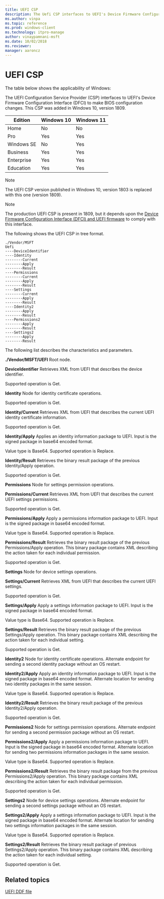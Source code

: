 ```yaml
---
title: UEFI CSP
description: The Uefi CSP interfaces to UEFI's Device Firmware Configuration Interface (DFCI) to make BIOS configuration changes.
ms.author: vinpa
ms.topic: reference
ms.prod: windows-client
ms.technology: itpro-manage
author: vinaypamnani-msft
ms.date: 10/02/2018
ms.reviewer:
manager: aaroncz
---
```


# UEFI CSP

The table below shows the applicability of Windows:

The UEFI Configuration Service Provider (CSP) interfaces to UEFI's Device Firmware Configuration Interface (DFCI) to make BIOS configuration changes. This CSP was added in Windows 10, version 1809.

|Edition|Windows 10|Windows 11|
|--- |--- |--- |
|Home|No|No|
|Pro|Yes|Yes|
|Windows SE|No|Yes|
|Business|Yes|Yes|
|Enterprise|Yes|Yes|
|Education|Yes|Yes|


> [!NOTE]
> The UEFI CSP version published in Windows 10, version 1803 is replaced with this one (version 1809).

> [!NOTE]
> The production UEFI CSP is present in 1809, but it depends upon the [Device Firmware Configuration Interface (DFCI) and UEFI firmware](https://microsoft.github.io/mu/dyn/mu_feature_dfci/DfciPkg/Docs/Dfci_Feature/) to comply with this interface.

The following shows the UEFI CSP in tree format.
```
./Vendor/MSFT
Uefi
----DeviceIdentifier
----Identity
--------Current
--------Apply
--------Result
----Permissions
--------Current
--------Apply
--------Result
----Settings
--------Current
--------Apply
--------Result
----Identity2
--------Apply
--------Result
----Permissions2
--------Apply
--------Result
----Settings2
--------Apply
--------Result
```
The following list describes the characteristics and parameters.

<a href="" id="uefi"></a>**./Vendor/MSFT/UEFI**
Root node.

<a href="" id="deviceidentifier"></a>**DeviceIdentifier**
Retrieves XML from UEFI that describes the device identifier.

Supported operation is Get.

<a href="" id="identity"></a>**Identity**
Node for identity certificate operations.

Supported operation is Get.

<a href="" id="identity-current"></a>**Identity/Current**
Retrieves XML from UEFI that describes the current UEFI identity certificate information.

Supported operation is Get.

<a href="" id="identity-apply"></a>**Identity/Apply**
Applies an identity information package to UEFI. Input is the signed package in base64 encoded format.

Value type is Base64. Supported operation is Replace.

<a href="" id="identity-result"></a>**Identity/Result**
Retrieves the binary result package of the previous Identity/Apply operation.

Supported operation is Get.

<a href="" id="permissions"></a>**Permissions**
Node for settings permission operations.

<a href="" id="permissions-current"></a>**Permissions/Current**
Retrieves XML from UEFI that describes the current UEFI settings permissions.

Supported operation is Get.

<a href="" id="permissions-apply"></a>**Permissions/Apply**
Apply a permissions information package to UEFI. Input is the signed package in base64 encoded format.

Value type is Base64. Supported operation is Replace.

<a href="" id="permissions-result"></a>**Permissions/Result**
Retrieves the binary result package of the previous Permissions/Apply operation. This binary package contains XML describing the action taken for each individual permission.

Supported operation is Get.

<a href="" id="settings"></a>**Settings**
Node for device settings operations.

<a href="" id="settings-current"></a>**Settings/Current**
Retrieves XML from UEFI that describes the current UEFI settings.

Supported operation is Get.

<a href="" id="settings-apply"></a>**Settings/Apply**
Apply a settings information package to UEFI. Input is the signed package in base64 encoded format.

Value type is Base64. Supported operation is Replace.

<a href="" id="settings-result"></a>**Settings/Result**
Retrieves the binary result package of the previous Settings/Apply operation. This binary package contains XML describing the action taken for each individual setting.

Supported operation is Get.

<a href="" id="identity2"></a>**Identity2**
Node for identity certificate operations. Alternate endpoint for sending a second identity package without an OS restart.

<a href="" id="identity2-apply"></a>**Identity2/Apply**
Apply an identity information package to UEFI. Input is the signed package in base64 encoded format. Alternate location for sending two identity packages in the same session.

Value type is Base64. Supported operation is Replace.

<a href="" id="identity2-result"></a>**Identity2/Result**
Retrieves the binary result package of the previous Identity2/Apply operation.

Supported operation is Get.

<a href="" id="permissions2"></a>**Permissions2**
Node for settings permission operations. Alternate endpoint for sending a second permission package without an OS restart.

<a href="" id="permissions2-apply"></a>**Permissions2/Apply**
Apply a permissions information package to UEFI. Input is the signed package in base64 encoded format. Alternate location for sending two permissions information packages in the same session.

Value type is Base64. Supported operation is Replace.

<a href="" id="permissions2-result"></a>**Permissions2/Result**
Retrieves the binary result package from the previous Permissions2/Apply operation. This binary package contains XML describing the action taken for each individual permission.

Supported operation is Get.

<a href="" id="settings2"></a>**Settings2**
Node for device settings operations. Alternate endpoint for sending a second settings package without an OS restart.

<a href="" id="settings2-apply"></a>**Settings2/Apply**
Apply a settings information package to UEFI. Input is the signed package in base64 encoded format. Alternate location for sending two settings information packages in the same session.

Value type is Base64. Supported operation is Replace.

<a href="" id="settings2-result"></a>**Settings2/Result**
Retrieves the binary result package of previous Settings2/Apply operation. This binary package contains XML describing the action taken for each individual setting.

Supported operation is Get.


## Related topics

[UEFI DDF file](./uefi-ddf.md)
